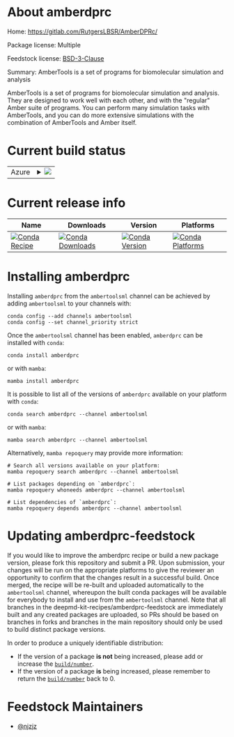 About amberdprc
===============

Home: https://gitlab.com/RutgersLBSR/AmberDPRc/

Package license: Multiple

Feedstock license: [BSD-3-Clause](https://github.com/deepmd-kit-recipes/ambertoolsml-feedstock/blob/master/LICENSE.txt)

Summary: AmberTools is a set of programs for biomolecular simulation and analysis

AmberTools is a set of programs for biomolecular simulation and analysis.
They are designed to work well with each other, and with the "regular" Amber
suite of programs. You can perform many simulation tasks with AmberTools,
and you can do more extensive simulations with the combination of AmberTools
and Amber itself.


Current build status
====================


<table>
    
  <tr>
    <td>Azure</td>
    <td>
      <details>
        <summary>
          <a href="https://dev.azure.com/deepmd-kit-recipes/feedstock-builds/_build/latest?definitionId=&branchName=master">
            <img src="https://dev.azure.com/deepmd-kit-recipes/feedstock-builds/_apis/build/status/ambertoolsml-feedstock?branchName=master">
          </a>
        </summary>
        <table>
          <thead><tr><th>Variant</th><th>Status</th></tr></thead>
          <tbody><tr>
              <td>linux_64</td>
              <td>
                <a href="https://dev.azure.com/deepmd-kit-recipes/feedstock-builds/_build/latest?definitionId=&branchName=master">
                  <img src="https://dev.azure.com/deepmd-kit-recipes/feedstock-builds/_apis/build/status/ambertoolsml-feedstock?branchName=master&jobName=linux&configuration=linux%20linux_64_" alt="variant">
                </a>
              </td>
            </tr><tr>
              <td>linux_ppc64le</td>
              <td>
                <a href="https://dev.azure.com/deepmd-kit-recipes/feedstock-builds/_build/latest?definitionId=&branchName=master">
                  <img src="https://dev.azure.com/deepmd-kit-recipes/feedstock-builds/_apis/build/status/ambertoolsml-feedstock?branchName=master&jobName=linux&configuration=linux%20linux_ppc64le_" alt="variant">
                </a>
              </td>
            </tr>
          </tbody>
        </table>
      </details>
    </td>
  </tr>
</table>

Current release info
====================

| Name | Downloads | Version | Platforms |
| --- | --- | --- | --- |
| [![Conda Recipe](https://img.shields.io/badge/recipe-amberdprc-green.svg)](https://anaconda.org/ambertoolsml/amberdprc) | [![Conda Downloads](https://img.shields.io/conda/dn/ambertoolsml/amberdprc.svg)](https://anaconda.org/ambertoolsml/amberdprc) | [![Conda Version](https://img.shields.io/conda/vn/ambertoolsml/amberdprc.svg)](https://anaconda.org/ambertoolsml/amberdprc) | [![Conda Platforms](https://img.shields.io/conda/pn/ambertoolsml/amberdprc.svg)](https://anaconda.org/ambertoolsml/amberdprc) |

Installing amberdprc
====================

Installing `amberdprc` from the `ambertoolsml` channel can be achieved by adding `ambertoolsml` to your channels with:

```
conda config --add channels ambertoolsml
conda config --set channel_priority strict
```

Once the `ambertoolsml` channel has been enabled, `amberdprc` can be installed with `conda`:

```
conda install amberdprc
```

or with `mamba`:

```
mamba install amberdprc
```

It is possible to list all of the versions of `amberdprc` available on your platform with `conda`:

```
conda search amberdprc --channel ambertoolsml
```

or with `mamba`:

```
mamba search amberdprc --channel ambertoolsml
```

Alternatively, `mamba repoquery` may provide more information:

```
# Search all versions available on your platform:
mamba repoquery search amberdprc --channel ambertoolsml

# List packages depending on `amberdprc`:
mamba repoquery whoneeds amberdprc --channel ambertoolsml

# List dependencies of `amberdprc`:
mamba repoquery depends amberdprc --channel ambertoolsml
```




Updating amberdprc-feedstock
============================

If you would like to improve the amberdprc recipe or build a new
package version, please fork this repository and submit a PR. Upon submission,
your changes will be run on the appropriate platforms to give the reviewer an
opportunity to confirm that the changes result in a successful build. Once
merged, the recipe will be re-built and uploaded automatically to the
`ambertoolsml` channel, whereupon the built conda packages will be available for
everybody to install and use from the `ambertoolsml` channel.
Note that all branches in the deepmd-kit-recipes/amberdprc-feedstock are
immediately built and any created packages are uploaded, so PRs should be based
on branches in forks and branches in the main repository should only be used to
build distinct package versions.

In order to produce a uniquely identifiable distribution:
 * If the version of a package **is not** being increased, please add or increase
   the [``build/number``](https://docs.conda.io/projects/conda-build/en/latest/resources/define-metadata.html#build-number-and-string).
 * If the version of a package **is** being increased, please remember to return
   the [``build/number``](https://docs.conda.io/projects/conda-build/en/latest/resources/define-metadata.html#build-number-and-string)
   back to 0.

Feedstock Maintainers
=====================

* [@njzjz](https://github.com/njzjz/)

